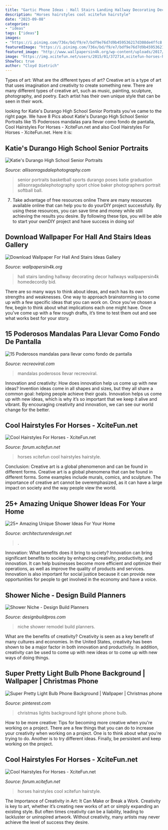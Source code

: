 ```yaml
---
title: "Gartic Phone Ideas : Hall Stairs Landing Hallway Decorating Decor Hallways Wallpapersin4k Homedecordiy Bid"
description: "Horses hairstyles cool xcitefun hairstyle"
date: "2023-09-08"
categories:
- "ideas"
tags: ["ideas"]
images:
- "https://i.pinimg.com/736x/bd/f9/e7/bdf9e76d7d9b459536217d308de4ffc8.jpg"
featuredImage: "https://i.pinimg.com/736x/bd/f9/e7/bdf9e76d7d9b459536217d308de4ffc8.jpg"
featured_image: "http://www.wallpapersin4k.org/wp-content/uploads/2017/04/Wallpaper-For-Hall-And-Stairs-Ideas-23.jpg"
image: "https://img.xcitefun.net/users/2015/01/372714,xcitefun-horses-hairstyle-5.jpg"
ShowToc: true
author: "Cloyd Dietrich"
---
```



Types of art: What are the different types of art?
Creative art is a type of art that uses imagination and creativity to create something new. There are many different types of creative art, such as music, painting, sculpture, photography, and poetry. Each artist has their own unique style that can be seen in their work.

	

		
looking for Katie&#039;s Durango High School Senior Portraits you've came to the right page. We have 8 Pics about Katie&#039;s Durango High School Senior Portraits like 15 Poderosos mandalas para llevar como fondo de pantalla, Cool Hairstyles For Horses - XciteFun.net and also Cool Hairstyles For Horses - XciteFun.net. Here it is:
		
    
## Katie&#039;s Durango High School Senior Portraits

<img loading=lazy src="http://allisonragsdalephotography.com/wp-content/uploads/2014/12/DSC5193-681x1024.jpg" onerror="this.onerror=null;this.src='https://tse3.mm.bing.net/th?id=OIP.JJkNIwWcAxxwtCWaVlz0CwHaLI&amp;pid=15.1';" alt="Katie&#039;s Durango High School Senior Portraits">

_Source: allisonragsdalephotography.com_

>senior portraits basketball sports durango poses katie graduation allisonragsdalephotography sport chloe baker photographers portrait softball ball. 

	

7) Take advantage of free resources online
There are many resources available online that can help you to do yourDIY project successfully. By using these resources, you can save time and money while still achieving the results you desire. By following these tips, you will be able to start your ownDIY project and have success in doing so!

    
## Download Wallpaper For Hall And Stairs Ideas Gallery

<img loading=lazy src="http://www.wallpapersin4k.org/wp-content/uploads/2017/04/Wallpaper-For-Hall-And-Stairs-Ideas-23.jpg" onerror="this.onerror=null;this.src='https://tse4.mm.bing.net/th?id=OIP.49Gy3pfHP1fAcxoXIfEuDwHaJ4&amp;pid=15.1';" alt="Download Wallpaper For Hall And Stairs Ideas Gallery">

_Source: wallpapersin4k.org_

>hall stairs landing hallway decorating decor hallways wallpapersin4k homedecordiy bid. 

	

There are so many ways to think about ideas, and each has its own strengths and weaknesses. One way to approach brainstorming is to come up with a few specific ideas that you can work on. Once you’ve chosen a few, begin to think about what implications each one might have. Once you’ve come up with a few rough drafts, it’s time to test them out and see what works best for your story.

    
## 15 Poderosos Mandalas Para Llevar Como Fondo De Pantalla

<img loading=lazy src="https://www.recreoviral.com/wp-content/uploads/2019/04/Fondos-de-pantalla-mandalas-recreoviral-3.jpg" onerror="this.onerror=null;this.src='https://tse4.mm.bing.net/th?id=OIP.RIBfB8p2DUZzInSKv0xmEwHaNK&amp;pid=15.1';" alt="15 Poderosos mandalas para llevar como fondo de pantalla">

_Source: recreoviral.com_

>mandalas poderosos llevar recreoviral. 

	

Innovation and creativity: How does innovation help us come up with new ideas?
Invention ideas come in all shapes and sizes, but they all share a common goal: helping people achieve their goals. Innovation helps us come up with new ideas, which is why it’s so important that we keep it alive and vibrant. By encouraging creativity and innovation, we can see our world change for the better.

    
## Cool Hairstyles For Horses - XciteFun.net

<img loading=lazy src="https://img.xcitefun.net/users/2015/01/372717,xcitefun-horses-hairstyle-2.jpg" onerror="this.onerror=null;this.src='https://tse3.mm.bing.net/th?id=OIP.ma5T4arYvDGNBCC8oeCymAAAAA&amp;pid=15.1';" alt="Cool Hairstyles For Horses - XciteFun.net">

_Source: forum.xcitefun.net_

>horses xcitefun cool hairstyles hairstyle. 

	

Conclusion: Creative art is a global phenomenon and can be found in different forms.
Creative art is a global phenomena that can be found in different forms. Some examples include murals, comics, and sculpture. The importance of creative art cannot be overemphasized, as it can have a large impact on society and the way people view the world.

    
## 25+ Amazing Unique Shower Ideas For Your Home

<img loading=lazy src="https://cdn.architecturendesign.net/wp-content/uploads/2016/03/AD-Amazing-Unique-Shower-Ideas-For-Your-Home-22.jpg" onerror="this.onerror=null;this.src='https://tse2.mm.bing.net/th?id=OIP.t4dh11N4_CYaumV2Zmx1BQHaF7&amp;pid=15.1';" alt="25+ Amazing Unique Shower Ideas For Your Home">

_Source: architecturendesign.net_

>. 

	

Innovation: What benefits does it bring to society?
Innovation can bring significant benefits to society by enhancing creativity, productivity, and innovation. It can help businesses become more efficient and optimize their operations, as well as improve the quality of products and services. Innovation is also important for social justice because it can provide new opportunities for people to get involved in the economy and have a voice.

    
## Shower Niche - Design Build Planners

<img loading=lazy src="http://designbuildpros.com/wp-content/uploads/2014/06/Shower-Niche-Remodel-3.jpg" onerror="this.onerror=null;this.src='https://tse3.mm.bing.net/th?id=OIP.HNPIcP-sx0rbueMa5IjqJAHaJ4&amp;pid=15.1';" alt="Shower Niche - Design Build Planners">

_Source: designbuildpros.com_

>niche shower remodel build planners. 

	

What are the benefits of creativity?
Creativity is seen as a key benefit of many cultures and economies. In the United States, creativity has been shown to be a major factor in both innovation and productivity. In addition, creativity can be used to come up with new ideas or to come up with new ways of doing things.

    
## Super Pretty Light Bulb Phone Background | Wallpaper | Christmas Phone

<img loading=lazy src="https://i.pinimg.com/736x/bd/f9/e7/bdf9e76d7d9b459536217d308de4ffc8.jpg" onerror="this.onerror=null;this.src='https://tse3.mm.bing.net/th?id=OIP.ACJmXaK7lbX_8UJDlEW2rwHaNJ&amp;pid=15.1';" alt="Super Pretty Light Bulb Phone Background | Wallpaper | Christmas phone">

_Source: pinterest.com_

>christmas lights background light iphone phone bulb. 

	

How to be more creative: Tips for becoming more creative when you're working on a project.
There are a few things that you can do to increase your creativity when working on a project. One is to think about what you're trying to do. Another is to try different ideas. Finally, be persistent and keep working on the project.

    
## Cool Hairstyles For Horses - XciteFun.net

<img loading=lazy src="https://img.xcitefun.net/users/2015/01/372714,xcitefun-horses-hairstyle-5.jpg" onerror="this.onerror=null;this.src='https://tse1.mm.bing.net/th?id=OIP.Pe_kmKbltoYRceGl5YCsCAHaLH&amp;pid=15.1';" alt="Cool Hairstyles For Horses - XciteFun.net">

_Source: forum.xcitefun.net_

>horses hairstyles cool xcitefun hairstyle. 

	

The Importance of Creativity in Art: It Can Make or Break a Work.
Creativity is key to art, whether it’s creating new works of art or simply expanding an existing style. But often times creativity can be a liability, leading to lackluster or uninspired artwork. Without creativity, many artists may never achieve the level of success they desire.

